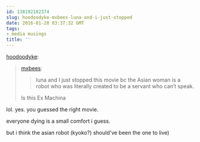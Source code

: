 ```yaml
---
id: 138192182374
slug: hoodoodyke-mxbees-luna-and-i-just-stopped
date: 2016-01-28 03:37:32 GMT
tags:
- media musings
title: ''
---
```

<p><a class="tumblr_blog" href="http://hoodoodyke.tumblr.com/post/138161181354">hoodoodyke</a>:</p>
<blockquote>
<p><a class="tumblr_blog" href="http://mxbees.tumblr.com/post/138156517234">mxbees</a>:</p>
<blockquote>
<p>luna and I just stopped this movie bc the Asian woman is a robot who was literally created to be a servant who can’t speak.</p>
</blockquote>
<p>Is this Ex Machina </p>
</blockquote>

lol. yes. you guessed the right movie.

everyone dying is a small comfort i guess.

but i think the asian robot (kyoko?) should've been the one to live)